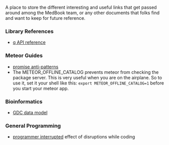 A place to store the different interesting and useful links that get passed around among the MedBook team,
or any other documents that folks find and want to keep for future reference.

### Library References
* [q API reference](https://github.com/kriskowal/q/wiki/API-Reference)

### Meteor Guides
* [promise anti-patterns](http://taoofcode.net/promise-anti-patterns/)
* The METEOR_OFFLINE_CATALOG prevents meteor from checking the package server. This is very useful when you are on the airplane.
So to use it, set it your shell like this: `export METEOR_OFFLINE_CATALOG=1` before you start your meteor app.

### Bioinformatics
* [GDC data model](https://gdc.nci.nih.gov/developers/gdc-data-model/gdc-data-model-components)

### General Programming
* [programmer interrupted](http://blog.ninlabs.com/2013/01/programmer-interrupted/) effect of disruptions while coding


